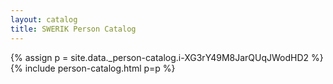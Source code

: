 ```yaml
---
layout: catalog
title: SWERIK Person Catalog
---
```

{% assign p = site.data._person-catalog.i-XG3rY49M8JarQUqJWodHD2 %}
{% include person-catalog.html p=p %}

